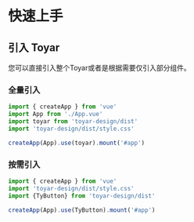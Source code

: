 # 快速上手

## 引入 Toyar
您可以直接引入整个Toyar或者是根据需要仅引入部分组件。

### 全量引入
```JavaScript
import { createApp } from 'vue'
import App from './App.vue'
import toyar from 'toyar-design/dist'
import 'toyar-design/dist/style.css'

createApp(App).use(toyar).mount('#app')

```
### 按需引入
```JavaScript
import { createApp } from 'vue'
import 'toyar-design/dist/style.css'
import {TyButton} from 'toyar-design/dist'

createApp(App).use(TyButton).mount('#app')
```